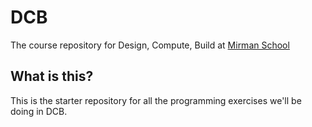 # DCB
The course repository for Design, Compute, Build at [Mirman School](https://mirman.org)

## What is this?
This is the starter repository for all the programming exercises we'll be doing in DCB.
